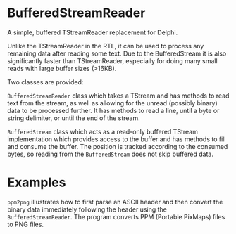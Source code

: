 BufferedStreamReader
====================

A simple, buffered TStreamReader replacement for Delphi. 

Unlike the TStreamReader in the RTL, it can be used to process any remaining 
data after reading some text. Due to the BufferedStream it is also 
significantly faster than TStreamReader, especially for doing many small reads
with large buffer sizes (>16KB).

Two classes are provided:

`BufferedStreamReader` class which takes a TStream and has methods to read 
text from the stream, as well as allowing for the unread (possibly binary) data 
to be processed further. It has methods to read a line, until a byte or 
string delimiter, or until the end of the stream.

`BufferedStream` class which acts as a read-only buffered TStream 
implementation which provides access to the buffer and has methods to
fill and consume the buffer. The position is tracked according to the consumed
bytes, so reading from the `BufferedStream` does not skip buffered data.


Examples
========

`ppm2png` illustrates how to first parse an ASCII header and then convert the
binary data immediately following the header using the `BufferedStreamReader`.
The program converts PPM (Portable PixMaps) files to PNG files.
